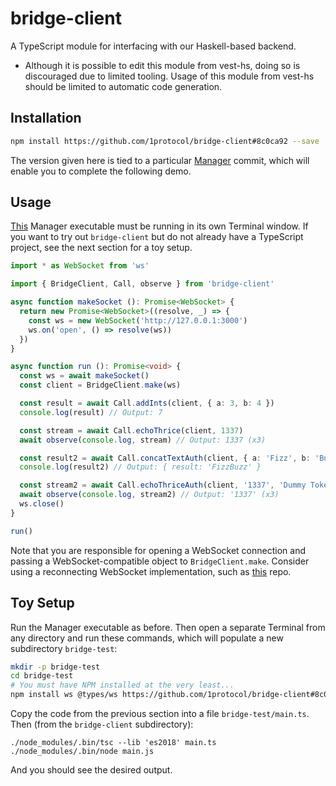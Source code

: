 # bridge-client
A TypeScript module for interfacing with our Haskell-based backend.
- Although it is possible to edit this module from vest-hs, doing so is discouraged due to limited
  tooling. Usage of this module from vest-hs should be limited to automatic code generation.

## Installation
```bash
npm install https://github.com/1protocol/bridge-client#8c0ca92 --save
```
The version given here is tied to a particular [Manager](https://github.com/1protocol/vest-hs/tree/685f877b7eb48bdf8c0b48beb6c209eb11af3889) commit, which
will enable you to complete the following demo.

## Usage
[This](https://github.com/1protocol/vest-hs/releases/tag/v0.1-manager-dummy) Manager executable
must be running in its own Terminal window. If you want to try out `bridge-client` but do not
already have a TypeScript project, see the next section for a toy setup.
```typescript
import * as WebSocket from 'ws'

import { BridgeClient, Call, observe } from 'bridge-client'

async function makeSocket (): Promise<WebSocket> {
  return new Promise<WebSocket>((resolve, _) => {
    const ws = new WebSocket('http://127.0.0.1:3000')
    ws.on('open', () => resolve(ws))
  })
}

async function run (): Promise<void> {
  const ws = await makeSocket()
  const client = BridgeClient.make(ws)

  const result = await Call.addInts(client, { a: 3, b: 4 })
  console.log(result) // Output: 7

  const stream = await Call.echoThrice(client, 1337)
  await observe(console.log, stream) // Output: 1337 (x3)

  const result2 = await Call.concatTextAuth(client, { a: 'Fizz', b: 'Buzz' }, 'Dummy Token')
  console.log(result2) // Output: { result: 'FizzBuzz' }

  const stream2 = await Call.echoThriceAuth(client, '1337', 'Dummy Token')
  await observe(console.log, stream2) // Output: '1337' (x3)
  ws.close()
}

run()
```
Note that you are responsible for opening a WebSocket connection and passing a
WebSocket-compatible object to `BridgeClient.make`. Consider using a reconnecting WebSocket
implementation, such as [this](https://github.com/pladaria/reconnecting-websocket) repo.

## Toy Setup
Run the Manager executable as before. Then open a separate Terminal from any directory and
run these commands, which will populate a new subdirectory `bridge-test`:
```bash
mkdir -p bridge-test
cd bridge-test
# You must have NPM installed at the very least...
npm install ws @types/ws https://github.com/1protocol/bridge-client#8c0ca92 typescript node
```
Copy the code from the previous section into a file `bridge-test/main.ts`. Then (from the
`bridge-client` subdirectory):
```
./node_modules/.bin/tsc --lib 'es2018' main.ts
./node_modules/.bin/node main.js
```
And you should see the desired output.
